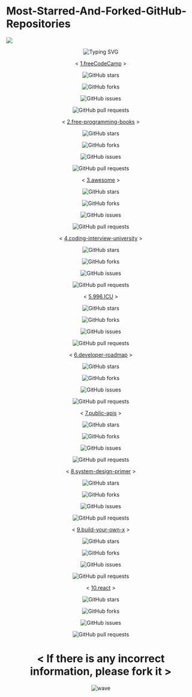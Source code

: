 # Most-Starred-And-Forked-GitHub-Repositories

![](https://capsule-render.vercel.app/api?type=waving&color=gradient&height=150&section=header)

<p align="center">
  <div align="center">
    <img
        src="https://readme-typing-svg.herokuapp.com?font=GlossAndBloom&size=30&duration=4997&color=993300&background=FF673200&center=true&vCenter=true&lines=MOST+STARRED+AND+FORKED+;ON+GITHUB+REPOSITORIES+;"
            alt="Typing SVG"
        />
    </a>
</p>
</div>

<div align="center">

< [1.freeCodeCamp](https://github.com/freeCodeCamp/freeCodeCamp) >

![GitHub stars](https://img.shields.io/github/stars/freeCodeCamp/freeCodeCamp.svg?style=social)

![GitHub forks](https://img.shields.io/github/forks/freeCodeCamp/freeCodeCamp.svg?style=social)

![GitHub issues](https://img.shields.io/github/issues/freeCodeCamp/freeCodeCamp.svg?style=social)

![GitHub pull requests](https://img.shields.io/github/issues-pr/freeCodeCamp/freeCodeCamp.svg?style=social)


< [2.free-programming-books](https://github.com/EbookFoundation/free-programming-books) >

![GitHub stars](https://img.shields.io/github/stars/EbookFoundation/free-programming-books.svg?style=social)

![GitHub forks](https://img.shields.io/github/forks/EbookFoundation/free-programming-books.svg?style=social)

![GitHub issues](https://img.shields.io/github/issues/EbookFoundation/free-programming-books.svg?style=social)

![GitHub pull requests](https://img.shields.io/github/issues-pr/freeCodeCamp/freeCodeCamp.svg?style=social)


< [3.awesome](https://github.com/sindresorhus/awesome) >

![GitHub stars](https://img.shields.io/github/stars/sindresorhus/awesome.svg?style=social)

![GitHub forks](https://img.shields.io/github/forks/sindresorhus/awesome.svg?style=social)

![GitHub issues](https://img.shields.io/github/issues/sindresorhus/awesome.svg?style=social)

![GitHub pull requests](https://img.shields.io/github/issues-pr/sindresorhus/awesome.svg?style=social)


< [4.coding-interview-university](https://github.com/jwasham/coding-interview-university) >

![GitHub stars](https://img.shields.io/github/stars/jwasham/coding-interview-university.svg?style=social)

![GitHub forks](https://img.shields.io/github/forks/jwasham/coding-interview-university.svg?style=social)

![GitHub issues](https://img.shields.io/github/issues/jwasham/coding-interview-university.svg?style=social)

![GitHub pull requests](https://img.shields.io/github/issues-pr/jwasham/coding-interview-university.svg?style=social)


< [5.996.ICU](https://github.com/996icu/996.ICU) >

![GitHub stars](https://img.shields.io/github/stars/996icu/996.ICU.svg?style=social)

![GitHub forks](https://img.shields.io/github/forks/996icu/996.ICU.svg?style=social)

![GitHub issues](https://img.shields.io/github/issues/996icu/996.ICU.svg?style=social)

![GitHub pull requests](https://img.shields.io/github/issues-pr/996icu/996.ICU.svg?style=social)


< [6.developer-roadmap](https://github.com/kamranahmedse/developer-roadmap) >

![GitHub stars](https://img.shields.io/github/stars/kamranahmedse/developer-roadmap.svg?style=social)

![GitHub forks](https://img.shields.io/github/forks/kamranahmedse/developer-roadmap.svg?style=social)

![GitHub issues](https://img.shields.io/github/issues/kamranahmedse/developer-roadmap.svg?style=social)

![GitHub pull requests](https://img.shields.io/github/issues-pr/kamranahmedse/developer-roadmap.svg?style=social)


< [7.public-apis](https://github.com/public-apis/public-apis) >

![GitHub stars](https://img.shields.io/github/stars/public-apis/public-apis.svg?style=social)

![GitHub forks](https://img.shields.io/github/forks/public-apis/public-apis.svg?style=social)

![GitHub issues](https://img.shields.io/github/issues/public-apis/public-apis.svg?style=social)

![GitHub pull requests](https://img.shields.io/github/issues-pr/public-apis/public-apis.svg?style=social)


< [8.system-design-primer](https://github.com/donnemartin/system-design-primer) >

![GitHub stars](https://img.shields.io/github/stars/donnemartin/system-design-primer.svg?style=social)

![GitHub forks](https://img.shields.io/github/forks/donnemartin/system-design-primer.svg?style=social)

![GitHub issues](https://img.shields.io/github/issues/donnemartin/system-design-primer.svg?style=social)

![GitHub pull requests](https://img.shields.io/github/issues-pr/donnemartin/system-design-primer.svg?style=social)


< [9.build-your-own-x](https://github.com/codecrafters-io/build-your-own-x) >

![GitHub stars](https://img.shields.io/github/stars/codecrafters-io/build-your-own-x.svg?style=social)

![GitHub forks](https://img.shields.io/github/forks/codecrafters-io/build-your-own-x.svg?style=social)

![GitHub issues](https://img.shields.io/github/issues/codecrafters-io/build-your-own-x.svg?style=social)

![GitHub pull requests](https://img.shields.io/github/issues-pr/codecrafters-io/build-your-own-x.svg?style=social)


< [10.react](https://github.com/https://github.com/facebook/react) >

![GitHub stars](https://img.shields.io/github/stars/facebook/react.svg?style=social)

![GitHub forks](https://img.shields.io/github/forks/facebook/react.svg?style=social)

![GitHub issues](https://img.shields.io/github/issues/facebook/react.svg?style=social)

![GitHub pull requests](https://img.shields.io/github/issues-pr/facebook/react.svg?style=social)























# < If there is any incorrect information, please fork it >

![wave](https://user-images.githubusercontent.com/65462564/225171686-93c2fd4b-ced4-4602-85e4-13deacf4af62.svg)

